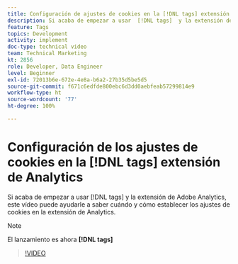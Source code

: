 ```yaml
---
title: Configuración de ajustes de cookies en la [!DNL tags] extensión de Analytics
description: Si acaba de empezar a usar  [!DNL tags]  y la extensión de Adobe Analytics, este vídeo puede ayudarle a saber cuándo y cómo establecer los ajustes de cookies en la extensión de Analytics.
feature: Tags
topics: Development
activity: implement
doc-type: technical video
team: Technical Marketing
kt: 2856
role: Developer, Data Engineer
level: Beginner
exl-id: 72013b6e-672e-4e8a-b6a2-27b35d5be5d5
source-git-commit: f671c6edfde800ebc6d3dd0aebfeab57299814e9
workflow-type: ht
source-wordcount: '77'
ht-degree: 100%

---
```


# Configuración de los ajustes de cookies en la [!DNL tags] extensión de Analytics

Si acaba de empezar a usar [!DNL tags] y la extensión de Adobe Analytics, este vídeo puede ayudarle a saber cuándo y cómo establecer los ajustes de cookies en la extensión de Analytics.

>[!NOTE]
>
> El lanzamiento es ahora **[!DNL tags]**

>[!VIDEO](https://video.tv.adobe.com/v/27212/?quality=12&learn=on)
